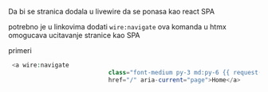 Da bi se stranica dodala u livewire da se ponasa kao react SPA

potrebno je u linkovima dodati `wire:navigate`
ova komanda u htmx omogucava ucitavanje stranice kao SPA

primeri

```php
 <a wire:navigate
                            class="font-medium py-3 md:py-6 {{ request()->is('/') ? 'text-blue-600 dark:text-blue-500' : 'text-gray-500' }} dark:focus:outline-none dark:focus:ring-1 dark:focus:ring-gray-600"
                            href="/" aria-current="page">Home</a>
```
